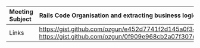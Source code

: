 
| Meeting Subject | Rails Code Organisation and extracting business logic |
|:--|--|
| Links | https://gist.github.com/ozgun/e452d7741f2d145a0f34 https://gist.github.com/ozgun/0f909e968cb2a07f307e |
